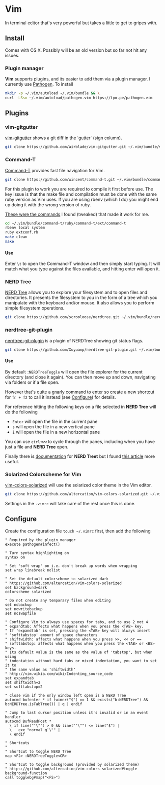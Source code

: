 # Vim

In terminal editor that's very powerful but takes a little to get to gripes with.

## Install

Comes with OS X. Possibly will be an old version but so far not hit any issues.

### Plugin manager

**Vim** supports plugins, and its easier to add them via a plugin manager. I currently use [Pathogen](https://github.com/tpope/vim-pathogen). To install

```bash
mkdir -p ~/.vim/autoload ~/.vim/bundle && \
curl -LSso ~/.vim/autoload/pathogen.vim https://tpo.pe/pathogen.vim
```

## Plugins

### vim-gitgutter

[vim-gitgutter](https://github.com/airblade/vim-gitgutter) shows a git diff in the 'gutter' (sign column).

```bash
git clone https://github.com/airblade/vim-gitgutter.git ~/.vim/bundle/vim-gitgutter
```

### Command-T

[Command-T](https://github.com/wincent/command-t) provides fast file navigation for Vim.

```bash
git clone https://github.com/wincent/command-t.git ~/.vim/bundle/command-t
```

For this plugin to work you are required to compile it first before use. The key issue is that the make file and compilation must be done with the same ruby version as Vim uses. If you are using rbenv (which I do) you might end up doing it with the wrong version of ruby.

[These were the commands](https://stackoverflow.com/a/46394846/6117745) I found (tweaked) that made it work for me.

```bash
cd ~/.vim/bundle/command-t/ruby/command-t/ext/command-t
rbenv local system
ruby extconf.rb
make clean
make
```

#### Use

Enter `\t` to open the Command-T window and then simply start typing. It will match what you type against the files available, and hitting enter will open it.

### NERD Tree

[NERD Tree](https://github.com/scrooloose/nerdtree) allows you to explore your filesystem and to open files and directories. It presents the filesystem to you in the form of a tree which you manipulate with the keyboard and/or mouse. It also allows you to perform simple filesystem operations.

```bash
git clone https://github.com/scrooloose/nerdtree.git ~/.vim/bundle/nerdtree
```

### nerdtree-git-plugin

[nerdtree-git-plugin](https://github.com/Xuyuanp/nerdtree-git-plugin) is a plugin of NERDTree showing git status flags.

```bash
git clone https://github.com/Xuyuanp/nerdtree-git-plugin.git ~/.vim/bundle/nerdtree-git-plugin
```

#### Use

By default `:NERDTreeToggle` will open the file explorer for the current directory (and close it again). You can then move up and down, navigating via folders or if a file open.

However that's quite a gnarly command to enter so create a new shortcut for `fn + f2` to call it instead (see [Configure](#configure)) for details.

For reference hitting the following keys on a file selected in **NERD Tree** will do the following

- `Enter` will open the file in the current pane
- `s` will open the file in a new vertical pane
- `i` will open the file in a new horizontal pane

You can use `ctrl+ww` to cycle through the panes, including when you have just a file and **NERD Tree** open.

Finally there is [documentation](https://github.com/scrooloose/nerdtree/blob/master/doc/NERD_tree.txt) for **NERD Treet** but I found [this article](http://kennedysgarage.com/articles/nerdtree/) more useful.

### Solarized Colorscheme for Vim

[vim-colors-solarized](https://github.com/altercation/vim-colors-solarized) will use the solarized color theme in the Vim editor.

```bash
git clone https://github.com/altercation/vim-colors-solarized.git ~/.vim/bundle/vim-colors-solarized
```

Settings in the `.vimrc` will take care of the rest once this is done.

## Configure

Create the configuration file `touch ~/.vimrc` first, then add the following

```text
" Required by the plugin manager
execute pathogen#infect()

" Turn syntax highlighting on
syntax on

" Set 'soft wrap' on i.e. don't break up words when wrapping
set wrap linebreak nolist

" Set the default colorscheme to solarized dark
" https://github.com/altercation/vim-colors-solarized
set background=dark
colorscheme solarized

" Do not create any temporary files when editing
set nobackup
set nowritebackup
set noswapfile

" Configure Vim to always use spaces for tabs, and to use 2 not 4
" expandtab: Affects what happens when you press the <TAB> key.
" If 'expandtab' is set, pressing the <TAB> key will always insert
" 'softtabstop' amount of space characters
" shiftwidth: affects what happens when you press >>, << or ==
" softtabstop: affects what happens when you press the <TAB> or <BS> keys.
" Its default value is the same as the value of 'tabstop', but when using
" indentation without hard tabs or mixed indentation, you want to set it to
" the same value as 'shiftwidth'
" http://vim.wikia.com/wiki/Indenting_source_code
set expandtab
set shiftwidth=2
set softtabstop=2

" Close vim if the only window left open is a NERD Tree
autocmd bufenter * if (winnr("$") == 1 && exists("b:NERDTree") && b:NERDTree.isTabTree()) | q | endif

" Jump to last cursor position unless it's invalid or in an event handler
autocmd BufReadPost *
  \ if line("'\"") > 0 && line("'\"") <= line("$") |
  \   exe "normal g`\"" |
  \ endif

" Shortcuts
"
" Shortcut to toggle NERD Tree
map <F2> :NERDTreeToggle<CR>

" Shortcut to toggle background (provided by solarized theme)
" https://github.com/altercation/vim-colors-solarized#toggle-background-function
call togglebg#map("<F5>")

```
